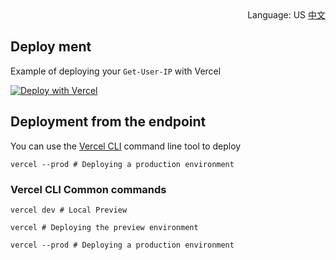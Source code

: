 <div align="right">
  Language:
  US
  <a title="Chinese" href="/README.md">中文</a>
</div>

## Deploy ment

Example of deploying your `Get-User-IP` with Vercel

[![Deploy with Vercel](https://vercel.com/button)](https://vercel.com/import/project?template=https://github.com/lete114/Get-User-IP/tree/vercel)

## Deployment from the endpoint

You can use the [Vercel CLI](https://vercel.com/download) command line tool to deploy

```shell
vercel --prod # Deploying a production environment
```

### Vercel CLI Common commands

```shell
vercel dev # Local Preview

vercel # Deploying the preview environment

vercel --prod # Deploying a production environment
```

